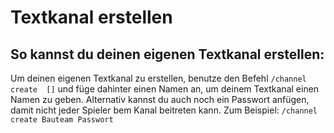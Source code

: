 # Textkanal erstellen

## So kannst du deinen eigenen Textkanal erstellen:

<deflist>
<def title="Textkanal erstellen">
Um deinen eigenen Textkanal zu erstellen,
benutze den Befehl <code>/channel create <Name> [<Passwort>]</code> und füge dahinter einen Namen an, um deinem Textkanal einen Namen zu geben.
Alternativ kannst du auch noch ein Passwort anfügen, damit nicht jeder Spieler bem Kanal beitreten kann.
<tip>
Zum Beispiel: <code>/channel create Bauteam Passwort</code>
</tip>
</def>
</deflist>
